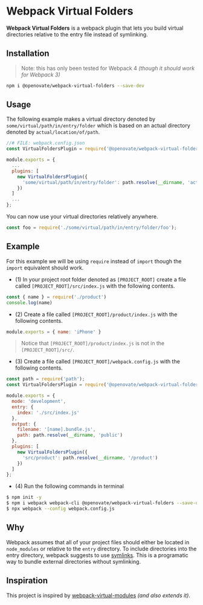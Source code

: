 # Webpack Virtual Folders

**Webpack Virtual Folders** is a webpack plugin that lets you build virtual
directories relative to the entry file instead of symlinking.

## Installation

> Note: this has only been tested for Webpack 4 *(though it should work for Webpack 3)*

```bash
npm i @openovate/webpack-virtual-folders --save-dev
```

## Usage

The following example makes a virtual directory denoted by
`some/virtual/path/in/entry/folder` which is based on an actual directory
denoted by `actual/location/of/path`.

```js
//# FILE: webpack.config.json
const VirtualFoldersPlugin = require('@openovate/webpack-virtual-folders');

module.exports = {
  ...
  plugins: [
    new VirtualFoldersPlugin({
      'some/virtual/path/in/entry/folder': path.resolve(__dirname, 'actual/location/of/path')
    })
  ]
  ...
};
```

You can now use your virtual directories relatively anywhere.

```js
const foo = require('./some/virtual/path/in/entry/folder/foo');
```

## Example

For this example we will be using `require` instead of `import` though the
`import` equivalent should work.

 * (1) In your project root folder denoted as `[PROJECT_ROOT]` create a file called
 `[PROJECT_ROOT]/src/index.js` with the following contents.

```js
const { name } = require('./product')
console.log(name)
```

 * (2) Create a file called `[PROJECT_ROOT]/product/index.js` with the following contents.

```js
module.exports = { name: 'iPhone' }
```

> Notice that `[PROJECT_ROOT]/product/index.js` is not in the `[PROJECT_ROOT]/src/`.

 * (3) Create a file called `[PROJECT_ROOT]/webpack.config.js` with the following contents.

```js
const path = require('path');
const VirtualFoldersPlugin = require('@openovate/webpack-virtual-folders');

module.exports = {
  mode: 'development',
  entry: {
    index: './src/index.js'
  },
  output: {
    filename: '[name].bundle.js',
    path: path.resolve(__dirname, 'public')
  },
  plugins: [
    new VirtualFoldersPlugin({
      'src/product': path.resolve(__dirname, '/product')
    })
  ]
};
```

 * (4) Run the following commands in terminal

```bash
$ npm init -y
$ npm i webpack webpack-cli @openovate/webpack-virtual-folders --save-dev
$ npx webpack --config webpack.config.js
```

## Why

Webpack assumes that all of your project files should either be located in `node_modules`
or relative to the `entry` directory. To include directories into the entry directory,
webpack suggests to use [symlinks](https://webpack.js.org/configuration/resolve/#resolvesymlinks).
This is a programatic way to bundle external directories without symlinking.

## Inspiration

This project is inspired by [webpack-virtual-modules](https://github.com/sysgears/webpack-virtual-modules/issues)
*(and also extends it)*.
